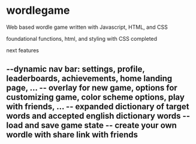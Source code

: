 # wordlegame
Web based wordle game written with Javascript, HTML, and CSS

foundational functions, html, and styling with CSS completed

next features

--dynamic nav bar: settings, profile, leaderboards, achievements, home landing page, ...
-- overlay for new game, options for customizing game, color scheme options, play with friends, ...
-- expanded dictionary of target words and accepted english dictionary words
-- load and save game state
-- create your own wordle with share link with friends
-- 


